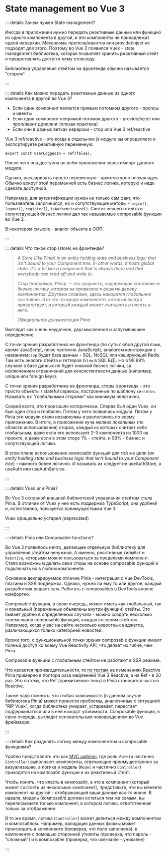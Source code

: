 <!-- TODO: -->

# State management во Vue 3

::: details Зачем нужен State management?

Иногда в приложении нужно передать реактивные данные или функцию из одного компонента в другой, и эти компоненты не принадлежат одной иерархии. Механизмы пропсов/ивентов или provide/inject не подходят для этого. Поэтому во Vue 2 появился Vuex - state management библиотека, которая позволяет хранить реактивный стейт и предоставлять доступ к нему отовсюду.

Библиотека управления стейтом на фронтенде обычно называется "стором".

:::

::: details Как можно передать реактивные данные из одного компонента в другой во Vue 3?

- Если один компонент является прямым потомком другого - пропсы и ивенты
- Если один компонент непрямой потомок другого - provide/inject или проп/ивент дриллинг (плохая практика)
- Если они в разных ветках иерархии - стор или Vue 3 ref/reactive

Vue 3 ref/reactive - это когда в отдельном js модуле вы определяете и экспортируете реактивную переменную:

```
export const userLoggedIn = ref(false);
```

После чего она доступна во всём приложении через импорт данного модуля.

Однако, расшаривать просто переменную - архитектурно плохая идея. Обычно вокруг этой переменной есть бизнес логика, которую и надо сделать доступной.

Например, для аутентификации нужен не только сам факт, что пользователь залогинился, но и сопутствующие методы - `login()`, `logout()`, `register()`, `isAuthenticated()`. Синтез некоего стейта и сопутствующей бизнес логики дал так называемые composable функции во Vue 3.

В некотором смысле - аналог объекта в ООП.

:::

::: details Что такое стор (store) на фронтенде?

> _A Store (like Pinia) is an entity holding state and business logic that isn't bound to your Component tree. In other words, it hosts global state. It's a bit like a component that is always there and that everybody can read off and write to._
>
> _Стор (например, Pinia) — это сущность, содержащая состояние и бизнес-логику, которая не привязана к вашему дереву компонентов. Другими словами, здесь находится глобальное состояние. Это что-то вроде компонента, который всегда присутствует, и который каждый может считывать и писать в него._
>
> _Официальная документация Pinia_

Выглядит как очень неудачное, двусмысленное и запутывающее определение.

С точки зрения разработчика не фронтенда (по сути любой другой язык, кроме JavaScript, плюс частично JavaScript), аналогом конструкции с названием`стор` будет база данных - SQL, NoSQL или кэширующий Redis. Там есть аналоги стейта и геттеров (`View` в SQL БД). Но в 99.99% случаях в базе данных не будет никакой бизнес логики, за исключением ограничений для консистентности данных (например, unique или foreign keys).

С точки зрения разработчика не фронтенда, сторы фронтенда - это просто объекты / stateful сервисы, построенные по шаблону `синглтон`. Называть их _"глобальными сторами"_ как минимум нелогично.

Скорей всего, это произошло исторически. Сперва был один Vuex, он был один стор и глобален. Потом у него появились модули. Потом у Pinia эти модули стали независимы и расползлись по всему приложению. В итоге, в приложении куча мелких локальных (по области использования) сторов, каждый из которых считает себя глобальным, даже если его использует 2-3 компонента из 1000 на проекте, и даже если в этом сторе 1% - стейта, и 99% - бизнес и сопутствующей логики.

В этом плане использование композабл функций для той же цели (_an entity holding state and business logic that isn't bound to your Component tree_) - намного более логично. И называть их следует не useAuthStore, а useAuth или useAuthService.

:::

::: details Vuex или Pinia?

Во Vue 3 основной внешней библиотекой управления стейтом стала Pinia. В отличие от Vuex у нее есть поддержка TypeScript, она удобней и, естественно, пользуется преимуществами Vue 3.

Vuex официально устарел (deprecated)

:::

::: details Pinia или Composable functions?

Во Vue 3 появилось нечто, делающее отдельную библиотеку для управления стейтом ненужной. А именно, реактивные типы`Ref` и `Reactive`, которыми можно пользоваться за пределами компонент. Стало возможным делать свои сторы на основе composable функций и подключать их в любом компоненте.

Основное декларируемое отличие Pinia - интеграция с Vue DevTools, плагины и SSR поддержка. Однако, нужно ли ему то или другое, каждый разработчик решает сам. Работать с composables в DevTools вполне комфортно.

Composable функция, в свою очередь, может иметь как глобальный, так и локальный (переменные объявлены внутри функции) стейты. Это бывает удобно в определенных случаях - можно создать несколько экземпляров composable функций, каждая со своим стейтом. Например, когда у вас на сайте несколько новостных виджетов, различающихся только категорией новостей.

Кроме того, с функциональной точки зрения composable функции имеют полный доступ ко всему Vue Reactivity API, что делает их гибче, чем Pinia.

Composable функции с глобальным стейтом не работают в SSR режиме.

Что касается производительности, то [по тестам](https://github.com/vuesence/pinia-vs-reactive) на изменениях Reactive Pinia примерно в полтора раза медленней Vue 3 Reactive, а на Ref - в 20 раз. Это потому, что Ref (примитивные типы) в Pinia становится частью Reactive.

Также надо помнить, что любая зависимость (в данном случае библиотека Pinia) может принести проблемы, аналогичные с ситуацией "RIP Vuex", когда библиотека умирает, устаревает, перестает поддерживаться или в ней находят уязвимости. Composable функции, в свою очередь, выглядят основательным нововведением во Vue фреймворк.

:::

::: details Как разделять логику между компонентом и composable функциями?

Удобно представлять это как [MVC шаблон](https://ru.wikipedia.org/wiki/Model-View-Controller), где роль `View` (и частично `Controller`) выполняют компоненты, отвечающие преимущественно за визуализацию, а логика и модель (`Model` и частично `Controller`) приходятся на композабл функции и их реактивный стейт.

Чтобы понять, что класть в композабл, а что в компонент (который может состоять из нескольких компонент), представьте, что вы меняете компонент на другой - отображающий ваши данные как-то иначе. В идеале, модель (композабл) должен остаться тем же самым, вы переписываете только компонент, в котором логика, ответственная только за отображение.

В то же время, логика (`Controller`) может делиться между компонентом и композаблом. Например, валидация данных формы может происходить в компоненте (проверка, что поле заполнено), в компоненте с помощью сторонней утилиты (проверка, что пароль - "сложный") и в композабле (проверка, что username - уникален)

:::
